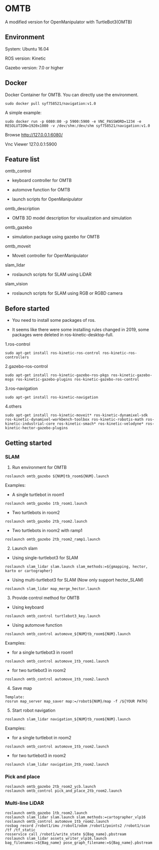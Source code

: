 # OMTB
A modified version for OpenManipulator with TurtleBot3(OMTB)

## Environment

System: Ubuntu 16.04

ROS version: Kinetic

Gazebo version: 7.0 or higher

## Docker

Docker Container for OMTB. You can directly use the environment.

```
sudo docker pull syf758521/navigation:v1.0
```

A simple example:

```
sudo docker run -p 6080:80 -p 5900:5900 -e VNC_PASSWORD=1234 -e RESOLUTION=1920x1080 -v /dev/shm:/dev/shm syf758521/navigation:v1.0
```
Browse http://127.0.0.1:6080/

Vnc Viewer 127.0.0.1:5900

## Feature list

omtb_control

- keyboard controller for OMTB
  
- automove function for OMTB

- launch scripts for OpenManipulator
  
omtb_description

- OMTB 3D model description for visualization and simulation
  
omtb_gazebo

- simulation package using gazebo for OMTB

omtb_moveit

- Moveit controller for OpenManipulator
  
slam_lidar

- roslaunch scripts for SLAM using LiDAR

slam_vision

- roslaunch scripts for SLAM using RGB or RGBD camera

## Before started 

- You need to install some packages of ros. 

- It seems like there were some installing rules changed in 2019, some packages were deleted in ros-kinetic-desktop-full.
    
1.ros-control

```
sudo apt-get install ros-kinetic-ros-control ros-kinetic-ros-controllers
```

2.gazebo-ros-control
```
sudo apt-get install ros-kinetic-gazebo-ros-pkgs ros-kinetic-gazebo-msgs ros-kinetic-gazebo-plugins ros-kinetic-gazebo-ros-control
```

3.ros-navigation
```
sudo apt-get install ros-kinetic-navigation
```

4.others
 ```
sudo apt-get install ros-kinetic-moveit* ros-kinetic-dynamixel-sdk ros-kinetic-dynamixel-workbench-toolbox ros-kinetic-robotis-math ros-kinetic-industrial-core ros-kinetic-smach* ros-kinetic-velodyne* ros-kinetic-hector-gazebo-plugins
 ```

## Getting started

### SLAM

1. Run environment for OMTB

```
roslaunch omtb_gazebo ${NUM}tb_room${NUM}.launch
```

Examples:

- A single turtlebot in room1

```
roslaunch omtb_gazebo 1tb_room1.launch
```
- Two turtlebots in room2

```
roslaunch omtb_gazebo 2tb_room2.launch
```

- Two turtlebots in room2 with ramp1

```
roslaunch omtb_gazebo 2tb_room2_ramp1.launch
```

2. Launch slam

- Using single-turtlebot3 for SLAM

```
roslaunch slam_lidar slam.launch slam_methods:=${gmapping, hector, karto or cartographer}
```

- Using multi-turtlebot3 for SLAM (Now only support hector_SLAM)

```
roslaunch slam_lidar map_merge_hector.launch
```

3. Provide control method for OMTB

- Using keyboard

```
roslaunch omtb_control turtlebot3_key.launch
```

- Using automove function

```
roslaunch omtb_control automove_${NUM}tb_room${NUM}.launch
```

Examples:

- for a single turtlebot3 in room1

```
roslaunch omtb_control automove_1tb_room1.launch
```

- for two turtlebot3 in room2

```
roslaunch omtb_control automove_1tb_room2.launch
```

4. Save map

```
Template:
rosrun map_server map_saver map:=/robot${NUM}/map -f /${YOUR PATH}
```

5. Start robot navigation

```
roslaunch slam_lidar navigation_${NUM}tb_room${NUM}.launch
```

Examples:

- for a single turtlebot in room2

```
roslaunch omtb_control automove_1tb_room2.launch
```

- for two turtlebot3 in room2

```
roslaunch slam_lidar navigation_2tb_room2.launch
```

### Pick and place

```
roslaunch omtb_gazebo 2tb_room2_ycb.launch
roslaunch omtb_control pick_and_place_2tb_room2.launch
```

### Multi-line LiDAR

```
roslaunch omtb_gazebo 1tb_room2.launch
roslaunch slam_lidar slam.launch slam_methods:=cartographer_vlp16
roslaunch omtb_control automove_1tb_room2.launch
rosbag record /robot1/imu /robot1/odom /robot1/points2 /robot1/scan /tf /tf_static
rosservice call /robot1/write_state ${Bag_name}.pbstream
roslaunch slam_lidar assets_writer_vlp16.launch bag_filenames:=${Bag_name} pose_graph_filename:=${Bag_name}.pbstream
```
